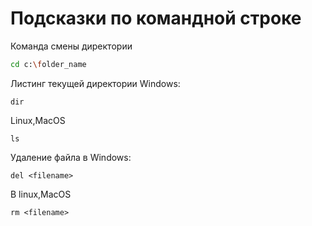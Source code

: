 # Подсказки по командной строке

Команда смены директории
```sh
cd c:\folder_name
```
Листинг текущей директории
Windows:
``````
dir
```````
Linux,MacOS
```
ls
```
Удаление файла в Windows:
```
del <filename>
```
В linux,MacOS
```
rm <filename>
```